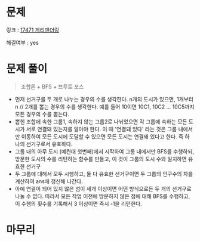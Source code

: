 # 문제
링크 : [17471 게리맨더링](https://www.acmicpc.net/problem/17471)

해결여부 : yes

# 문제 풀이
> 조합론 + BFS + 브루트 포스
- 먼저 선거구를 두 개로 나누는 경우의 수를 생각한다. n개의 도시가 있으면, 1개부터 n // 2개를 뽑는 경우의 수를 생각한다. 예를 들어 10이면 10C1, 10C2 ... 10C5까지 모든 경우의 수를 뽑는다.
- 뽑힌 조합에 속한 그룹1, 속하지 않는 그룹2로 나뉘었으면 각 그룹에 속하는 모든 도시가 서로 연결돼 있는지를 알아야 한다. 이 때 '연결돼 있다' 라는 것은 그룹 내에서만 이동하여 모든 도시에 도달할 수 있으면 모든 도시는 연결돼 있다고 한다. 즉 하나의 선거구로서 유효하다.
- 그룹 내의 아무 도시 (예컨대 첫번째)에서 시작하여 그룹 내에서만 BFS를 수행하되, 방문한 도시의 수를 리턴하는 함수를 만들고, 이 것이 그룹의 도시 수와 일치하면 유효한 선거구
- 두 그룹에 대해서 모두 시행하고, 둘 다 유효한 선거구이면 두 그룹의 인구수의 차를 계산하여 ans에 갱신해 나간다.
- 아예 연결이 되어 있지 않은 섬이 세개 이상이면 어떤 방식으로든 두 개의 선거구로 나눌 수 없다. 따라서 모든 작업 이전에 방문하지 않은 점에 대해 BFS를 수행하고, 이 수행의 횟수를 기록해서 3 이상이면 즉시 -1을 리턴한다.

# 마무리